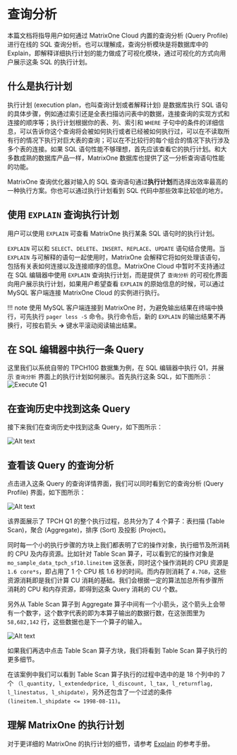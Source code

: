 # 查询分析

本篇文档将指导用户如何通过 MatrixOne Cloud 内置的查询分析 (Query Profile) 进行在线的 SQL 查询分析。也可以理解成，查询分析模块是将数据库中的 Explain，即解释详细执行计划的能力做成了可视化模块，通过可视化的方式向用户展示这条 SQL 的执行计划。

## 什么是执行计划

执行计划 (execution plan，也叫查询计划或者解释计划) 是数据库执行 SQL 语句的具体步骤，例如通过索引还是全表扫描访问表中的数据，连接查询的实现方式和连接的顺序等；执行计划根据你的表、列、索引和 `WHERE` 子句中的条件的详细信息，可以告诉你这个查询将会被如何执行或者已经被如何执行过，可以在不读取所有行的情况下执行对巨大表的查询；可以在不比较行的每个组合的情况下执行涉及多个表的连接。如果 SQL 语句性能不够理想，首先应该查看它的执行计划。和大多数成熟的数据库产品一样，MatrixOne 数据库也提供了这一分析查询语句性能的功能。

MatrixOne 查询优化器对输入的 SQL 查询语句通过**执行计划**而选择出效率最高的一种执行方案。你也可以通过执行计划看到 SQL 代码中那些效率比较低的地方。

## 使用 `EXPLAIN` 查询执行计划

用户可以使用 `EXPLAIN` 可查看 MatrixOne 执行某条 SQL 语句时的执行计划。

`EXPLAIN` 可以和 `SELECT`、`DELETE`、`INSERT`、`REPLACE`、`UPDATE` 语句结合使用。当 `EXPLAIN` 与可解释的语句一起使用时，MatrixOne 会解释它将如何处理该语句，包括有关表如何连接以及连接顺序的信息。MatrixOne Cloud 中暂时不支持通过在 SQL 编辑器中使用 `EXPLAIN` 查询执行计划，而是提供了 `查询分析` 的可视化界面向用户展示执行计划，如果用户希望查看 `EXPLAIN` 的原始信息的时候，可以通过 MySQL 客户端连接 MatrixOne Cloud 的实例进行执行。

!!! note
    使用 MySQL 客户端连接到 MatrixOne 时，为避免输出结果在终端中换行，可先执行 `pager less -S` 命令。执行命令后，新的 `EXPLAIN` 的输出结果不再换行，可按右箭头 **→** 键水平滚动阅读输出结果。

## 在 SQL 编辑器中执行一条 Query

这里我们以系统自带的 TPCH10G 数据集为例，在 SQL 编辑器中执行 Q1，并展示 `查询分析` 界面上的执行计划如何展示。首先执行这条 SQL，如下图所示：
![Execute Q1](https://community-shared-data-1308875761.cos.ap-beijing.myqcloud.com/artwork/mocdocs/sqleditor/queryprofile_execute_tpch.png)

## 在查询历史中找到这条 Query

接下来我们在查询历史中找到这条 Query，如下图所示：

![Alt text](https://community-shared-data-1308875761.cos.ap-beijing.myqcloud.com/artwork/mocdocs/sqleditor/queryprofile_get_query.png)

## 查看该 Query 的查询分析

点击进入这条 Query 的查询详情界面，我们可以同时看到它的查询分析 (Query Profile) 界面，如下图所示：

![Alt text](https://community-shared-data-1308875761.cos.ap-beijing.myqcloud.com/artwork/mocdocs/sqleditor/queryprofile_queryprofile.png)

该界面展示了 TPCH Q1 的整个执行过程，总共分为了 4 个算子：表扫描 (Table Scan)，聚合 (Aggregate)，排序 (Sort) 及投影 (Project)。

同时每一个小的执行步骤的方块上我们都表明了它的操作对象，执行细节及所消耗的 CPU 及内存资源。比如针对 Table Scan 算子，可以看到它的操作对象是 `mo_sample_data_tpch_sf10.lineitem` 这张表，同时这个操作消耗的 CPU 资源是 `1.6 core*s`，即占用了 1 个 CPU 核 1.6 秒的时间。而内存则消耗了 `4.7GB`，这些资源消耗即是我们计算 CU 消耗的基础。我们会根据一定的算法加总所有步骤所消耗的 CPU 和内存资源，即得到这条 Query 消耗的 CU 个数。

另外从 Table Scan 算子到 Aggregate 算子中间有一个小箭头，这个箭头上会带有一个数字，这个数字代表的即为本算子输出的数据行数，在这张图里为 `58,682,142` 行，这些数据也是下一个算子的输入。

![Alt text](https://community-shared-data-1308875761.cos.ap-beijing.myqcloud.com/artwork/mocdocs/sqleditor/queryprofile_details.png)

如果我们再选中点击 Table Scan 算子方块，我们将看到 Table Scan 算子执行的更多细节。

在该案例中我们可以看到 Table Scan 算子执行的过程中选中的是 18 个列中的 7 个 `（l_quantity, l_extendedprice, l_discount, l_tax, l_returnflag, l_linestatus, l_shipdate）`，另外还包含了一个过滤的条件 `(lineitem.l_shipdate <= 1998-08-11)`。

## 理解 MatrixOne 的执行计划

对于更详细的 MatrixOne 的执行计划的细节，请参考 [Explain](../../Reference/SQL-Reference/Other/Explain/explain.md) 的参考手册。
